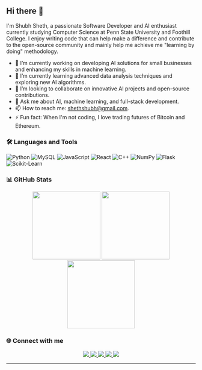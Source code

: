 ## Hi there 👋

I'm Shubh Sheth, a passionate Software Developer and AI enthusiast currently studying Computer Science at Penn State University and Foothill College. I enjoy writing code that can help make a difference and contribute to the open-source community and mainly help me achieve me "learning by doing" methodology.

- 🔭 I’m currently working on developing AI solutions for small businesses and enhancing my skills in machine learning.
- 🌱 I’m currently learning advanced data analysis techniques and exploring new AI algorithms.
- 👯 I’m looking to collaborate on innovative AI projects and open-source contributions.
- 💬 Ask me about AI, machine learning, and full-stack development.
- 📫 How to reach me: shethshubh@gmail.com.
- ⚡ Fun fact: When I'm not coding, I love trading futures of Bitcoin and Ethereum.

### 🛠️ Languages and Tools

![Python](https://img.shields.io/badge/Python-3776AB?style=for-the-badge&logo=python&logoColor=white)
![MySQL](https://img.shields.io/badge/MySQL-4479A1?style=for-the-badge&logo=mysql&logoColor=white)
![JavaScript](https://img.shields.io/badge/JavaScript-F7DF1E?style=for-the-badge&logo=javascript&logoColor=black)
![React](https://img.shields.io/badge/React-20232A?style=for-the-badge&logo=react&logoColor=61DAFB)
![C++](https://img.shields.io/badge/C++-00599C?style=for-the-badge&logo=cplusplus&logoColor=white)
![NumPy](https://img.shields.io/badge/NumPy-013243?style=for-the-badge&logo=numpy&logoColor=white)
![Flask](https://img.shields.io/badge/Flask-000000?style=for-the-badge&logo=flask&logoColor=white)
![Scikit-Learn](https://img.shields.io/badge/Scikit--Learn-F7931E?style=for-the-badge&logo=scikit-learn&logoColor=white)

### 📊 GitHub Stats


<div align="center">
  <img height="180em" src="https://github-readme-stats.vercel.app/api?username=Shubh1810&show_icons=true&hide_border=true&theme=material-palenight&include_all_commits=true&count_private=true"/>
  <img height="180em" src="https://github-readme-streak-stats.herokuapp.com/?user=Shubh1810&hide_border=true&theme=material-palenight"/>
  <img height="180em" src="https://github-readme-stats.vercel.app/api/top-langs/?username=Shubh1810&show_icons=true&hide_border=true&layout=compact&langs_count=8&theme=material-palenight"/>
</div>


### 🌐 Connect with me

<p align="center">
  <a href="https://linkedin.com/in/YourLinkedIn" target="_blank">
    <img src="https://img.shields.io/badge/LinkedIn-shubh-sheth-informational?style=flat&logo=linkedin&color=0A66C2"/>
  </a>
  <a href="https://twitter.com/YourTwitterHandle" target="_blank">
    <img src="https://img.shields.io/badge/Twitter-@Shubh_1810-informational?style=flat&logo=twitter&color=1DA1F2"/>
  </a>
  <a href="https://instagram.com/YourInstagramHandle" target="_blank">
    <img src="https://img.shields.io/badge/Instagram-@shubh.sheth-informational?style=flat&logo=instagram&color=E4405F"/>
  </a>
  <a href="https://discord.gg/YourDiscordInvite" target="_blank">
    <img src="https://img.shields.io/badge/Discord-bluntmachete18-informational?style=flat&logo=discord&color=5865F2"/>
  </a>
  <a href="https://t.me/YourTelegramHandle" target="_blank">
    <img src="https://img.shields.io/badge/Telegram-@BluntSF-informational?style=flat&logo=telegram&color=2CA5E0"/>
  </a>
</p>

---
